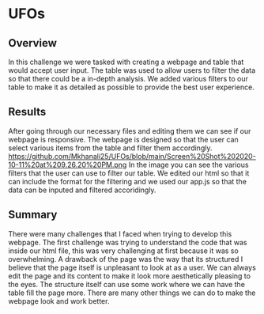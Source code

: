 # UFOs
## Overview
In this challenge we were tasked with creating a webpage and table that would accept user input. The table was used to allow users to filter the data so that there could be a in-depth analysis. We added various filters to our table to make it as detailed as possible to provide the best user experience. 
## Results 
After going through our necessary files and editing them we can see if our webpage is responsive. The webpage is designed so that the user can select various items from the table and filter them accordingly. https://github.com/Mkhanali25/UFOs/blob/main/Screen%20Shot%202020-10-11%20at%209.26.20%20PM.png In the image you can see the various filters that the user can use to filter our table. We edited our html so that it can include the format for the filtering and we used our app.js so that the data can be inputed and filtered accoridingly.
## Summary
There were many challenges that I faced when trying to develop this webpage. The first challenge was trying to understand the code that was inside our html file, this was very challenging at first because it was so overwhelming. A drawback of the page was the way that its structured I believe that the page itself is unpleasant to look at as a user. We can always edit the page and its content to make it look more aesthetically pleasing to the eyes. The structure itself can use some work where we can have the table fill the page more. There are many other things we can do to make the webpage look and work better.


